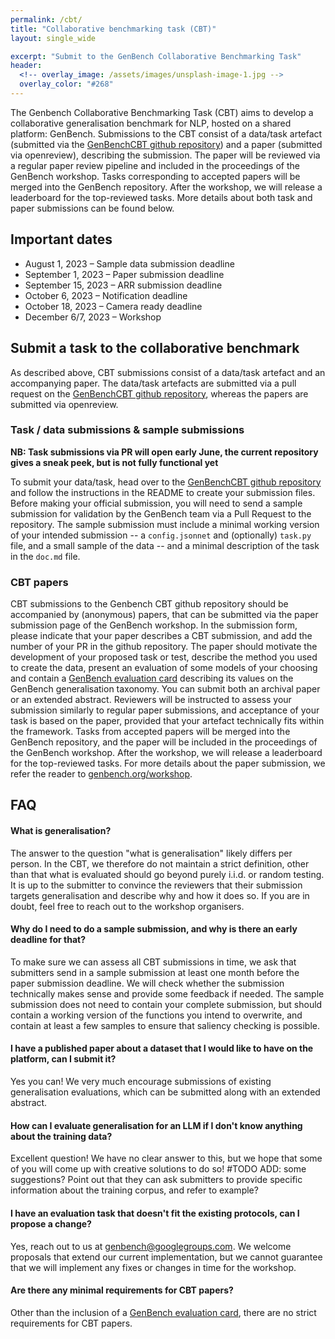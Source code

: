 ```yaml
---
permalink: /cbt/
title: "Collaborative benchmarking task (CBT)"
layout: single_wide

excerpt: "Submit to the GenBench Collaborative Benchmarking Task"
header:
  <!-- overlay_image: /assets/images/unsplash-image-1.jpg -->
  overlay_color: "#268"
---
```


The Genbench Collaborative Benchmarking Task (CBT) aims to develop a collaborative generalisation benchmark for NLP, hosted on a shared platform: GenBench.
Submissions to the CBT consist of a data/task artefact (submitted via the [GenBenchCBT github repository](https://github.com/GenBench/genbench_cbt)) and a paper (submitted via openreview), describing the submission. 
The paper will be reviewed via a regular paper review pipeline and included in the proceedings of the GenBench workshop. 
Tasks corresponding to accepted papers will be merged into the GenBench repository.
After the workshop, we will release a leaderboard for the top-reviewed tasks.
More details about both task and paper submissions can be found below.


## Important dates
- August 1, 2023 – Sample data submission deadline
- September 1, 2023 – Paper submission deadline
- September 15, 2023 – ARR submission deadline
- October 6, 2023 – Notification deadline
- October 18, 2023 – Camera ready deadline
- December 6/7, 2023 – Workshop

## Submit a task to the collaborative benchmark

As described above, CBT submissions consist of a data/task artefact and an accompanying paper.
The data/task artefacts are submitted via a pull request on the [GenBenchCBT github repository](https://github.com/GenBench/genbench_cbt), whereas the papers are submitted via openreview.

### Task / data submissions & sample submissions

**NB: Task submissions via PR will open early June, the current repository gives a sneak peek, but is not fully functional yet**

To submit your data/task, head over to the [GenBenchCBT github repository](https://github.com/GenBench/genbench_cbt) and follow the instructions in the README to create your submission files. 
Before making your official submission, you will need to send a sample submission for validation by the GenBench team via a Pull Request to the repository.
The sample submission must include a minimal working version of your intended submission -- a `config.jsonnet` and (optionally) `task.py` file, and a small sample of the data -- and a minimal description of the task in the `doc.md` file. 

### CBT papers

CBT submissions to the Genbench CBT github repository should be accompanied by (anonymous) papers, that can be submitted via the paper submission page of the GenBench workshop.
In the submission form, please indicate that your paper describes a CBT submission, and add the number of your PR in the github repository.
The paper should motivate the development of your proposed task or test, describe the method you used to create the data, present an evaluation of some models of your choosing and contain a [GenBench evaluation card](https://genbench.org/eval_cards/) describing its values on the GenBench generalisation taxonomy.
You can submit both an archival paper or an extended abstract.
Reviewers will be instructed to assess your submission similarly to regular paper submissions, and acceptance of your task is based on the paper, provided that your artefact technically fits within the framework.
Tasks from accepted papers will be merged into the GenBench repository, and the paper will be included in the proceedings of the GenBench workshop. 
After the workshop, we will release a leaderboard for the top-reviewed tasks. For more details about the paper submission, we refer the reader to [genbench.org/workshop](https://genbench.org/workshop).

## FAQ
#### What is generalisation?
The answer to the question "what is generalisation" likely differs per person. In the CBT, we therefore do not maintain a strict definition, other than that what is evaluated should go beyond purely i.i.d. or random testing. It is up to the submitter to convince the reviewers that their submission targets generalisation and describe why and how it does so. If you are in doubt, feel free to reach out to the workshop organisers.

#### Why do I need to do a sample submission, and why is there an early deadline for that?
To make sure we can assess all CBT submissions in time, we ask that submitters send in a sample submission at least one month before the paper submission deadline. We will check whether the submission technically makes sense and provide some feedback if needed. The sample submission does not need to contain your complete submission, but should contain a working version of the functions you intend to overwrite, and contain at least a few samples to ensure that saliency checking is possible.

#### I have a published paper about a dataset that I would like to have on the platform, can I submit it?
Yes you can! We very much encourage submissions of existing generalisation evaluations, which can be submitted along with an extended abstract.

#### How can I evaluate generalisation for an LLM if I don't know anything about the training data?
Excellent question! We have no clear answer to this, but we hope that some of you will come up with creative solutions to do so!
#TODO ADD: some suggestions? Point out that they can ask submitters to provide specific information about the training corpus, and refer to example?

#### I have an evaluation task that doesn't fit the existing protocols, can I propose a change?
Yes, reach out to us at genbench@googlegroups.com. 
We welcome proposals that extend our current implementation, but we cannot guarantee that we will implement any fixes or changes in time for the workshop.

#### Are there any minimal requirements for CBT papers?
Other than the inclusion of a [GenBench evaluation card](https://genbench.org/eval_cards/), there are no strict requirements for CBT papers.

